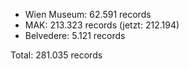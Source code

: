 - Wien Museum: 62.591 records
- MAK: 213.323 records (jetzt: 212.194)
- Belvedere: 5.121 records

Total: 281.035 records